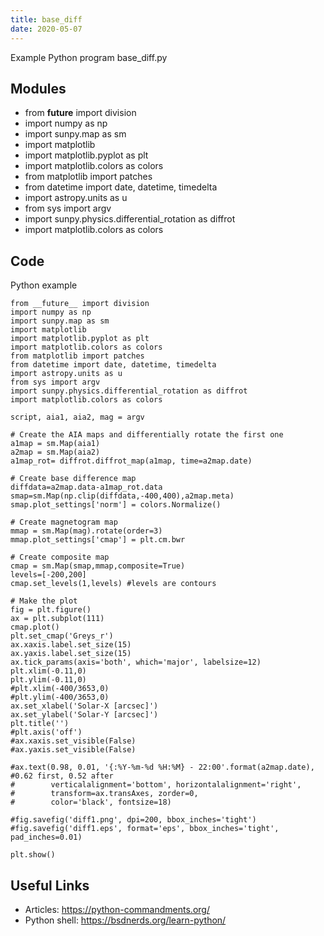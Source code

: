 ```yaml
---
title: base_diff
date: 2020-05-07
---
```

Example Python program base_diff.py

## Modules

* from __future__ import division
* import numpy as np
* import sunpy.map as sm
* import matplotlib
* import matplotlib.pyplot as plt
* import matplotlib.colors as colors
* from matplotlib import patches
* from datetime import date, datetime, timedelta
* import astropy.units as u
* from sys import argv
* import sunpy.physics.differential_rotation as diffrot
* import matplotlib.colors as colors

## Code

Python example

    from __future__ import division
    import numpy as np
    import sunpy.map as sm
    import matplotlib
    import matplotlib.pyplot as plt
    import matplotlib.colors as colors
    from matplotlib import patches
    from datetime import date, datetime, timedelta
    import astropy.units as u
    from sys import argv
    import sunpy.physics.differential_rotation as diffrot
    import matplotlib.colors as colors
    
    script, aia1, aia2, mag = argv
    
    # Create the AIA maps and differentially rotate the first one
    a1map = sm.Map(aia1)
    a2map = sm.Map(aia2)
    a1map_rot= diffrot.diffrot_map(a1map, time=a2map.date)
    
    # Create base difference map
    diffdata=a2map.data-a1map_rot.data
    smap=sm.Map(np.clip(diffdata,-400,400),a2map.meta)
    smap.plot_settings['norm'] = colors.Normalize()
    
    # Create magnetogram map
    mmap = sm.Map(mag).rotate(order=3)
    mmap.plot_settings['cmap'] = plt.cm.bwr
    
    # Create composite map
    cmap = sm.Map(smap,mmap,composite=True)
    levels=[-200,200]
    cmap.set_levels(1,levels) #levels are contours
    
    # Make the plot
    fig = plt.figure()
    ax = plt.subplot(111)
    cmap.plot()
    plt.set_cmap('Greys_r')
    ax.xaxis.label.set_size(15)
    ax.yaxis.label.set_size(15)
    ax.tick_params(axis='both', which='major', labelsize=12)
    plt.xlim(-0.11,0)
    plt.ylim(-0.11,0)
    #plt.xlim(-400/3653,0)
    #plt.ylim(-400/3653,0)
    ax.set_xlabel('Solar-X [arcsec]')
    ax.set_ylabel('Solar-Y [arcsec]')
    plt.title('')
    #plt.axis('off')
    #ax.xaxis.set_visible(False)
    #ax.yaxis.set_visible(False)
    
    #ax.text(0.98, 0.01, '{:%Y-%m-%d %H:%M} - 22:00'.format(a2map.date), #0.62 first, 0.52 after 
    #        verticalalignment='bottom', horizontalalignment='right',
    #        transform=ax.transAxes, zorder=0,
    #        color='black', fontsize=18)
    
    #fig.savefig('diff1.png', dpi=200, bbox_inches='tight')
    #fig.savefig('diff1.eps', format='eps', bbox_inches='tight', pad_inches=0.01)
    
    plt.show()

## Useful Links

- Articles: https://python-commandments.org/
- Python shell: https://bsdnerds.org/learn-python/
